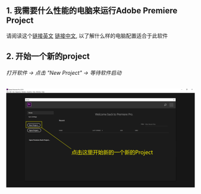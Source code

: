 ## 1. 我需要什么性能的电脑来运行Adobe Premiere Project <br>
请阅读这个[链接英文](https://helpx.adobe.com/premiere-pro/system-requirements.html) [链接中文](https://helpx.adobe.com/cn/premiere-pro/system-requirements.html), 以了解什么样的电脑配置适合于此软件 <br>

## 2. 开始一个新的project
###### 打开软件 -> 点击 "New Project" -> 等待软件启动
![图1: 开始新的project](/Figure/L1/F1.png)
